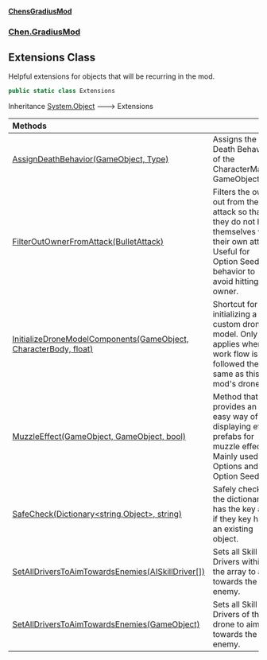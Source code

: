 #### [ChensGradiusMod](index 'index')
### [Chen.GradiusMod](neHTXX+yFsk1RpXqjkv9zg 'Chen.GradiusMod')
## Extensions Class
Helpful extensions for objects that will be recurring in the mod.  
```csharp
public static class Extensions
```

Inheritance [System.Object](https://docs.microsoft.com/en-us/dotnet/api/System.Object 'System.Object') &#129106; Extensions  

| Methods | |
| :--- | :--- |
| [AssignDeathBehavior(GameObject, Type)](lm5QfeIEC4A80PITFu34bQ 'Chen.GradiusMod.Extensions.AssignDeathBehavior(UnityEngine.GameObject, System.Type)') | Assigns the Death Behavior of the CharacterMaster GameObject.<br/> |
| [FilterOutOwnerFromAttack(BulletAttack)](Tqr3eIr8BwWGwm6rgpylvQ 'Chen.GradiusMod.Extensions.FilterOutOwnerFromAttack(RoR2.BulletAttack)') | Filters the owner out from the attack so that they do not hit themselves with their own attack.<br/>Useful for Option Seeds' behavior to avoid hitting the owner.<br/> |
| [InitializeDroneModelComponents(GameObject, CharacterBody, float)](E47faf7DqMG6BLdiWCQOHQ 'Chen.GradiusMod.Extensions.InitializeDroneModelComponents(UnityEngine.GameObject, RoR2.CharacterBody, float)') | Shortcut for initializing a custom drone model. Only applies when work flow is followed the same as this mod's drones.<br/> |
| [MuzzleEffect(GameObject, GameObject, bool)](7roQPfGASRtMvS48E57GWQ 'Chen.GradiusMod.Extensions.MuzzleEffect(UnityEngine.GameObject, UnityEngine.GameObject, bool)') | Method that provides an easy way of displaying effect prefabs for muzzle effects.<br/>Mainly used for Options and Option Seeds.<br/> |
| [SafeCheck(Dictionary&lt;string,Object&gt;, string)](UcBLHVdDDZkETVaa0moaRw 'Chen.GradiusMod.Extensions.SafeCheck(System.Collections.Generic.Dictionary&lt;string,UnityEngine.Object&gt;, string)') | Safely checks if the dictionary has the key and if they key has an existing object.<br/> |
| [SetAllDriversToAimTowardsEnemies(AISkillDriver[])](gnPOJV62YUPZiTf4ltA7QA 'Chen.GradiusMod.Extensions.SetAllDriversToAimTowardsEnemies(RoR2.CharacterAI.AISkillDriver[])') | Sets all Skill Drivers within the array to aim towards the enemy.<br/> |
| [SetAllDriversToAimTowardsEnemies(GameObject)](dJhiosGXV8eLrawB7h83Bg 'Chen.GradiusMod.Extensions.SetAllDriversToAimTowardsEnemies(UnityEngine.GameObject)') | Sets all Skill Drivers of the drone to aim towards the enemy.<br/> |
